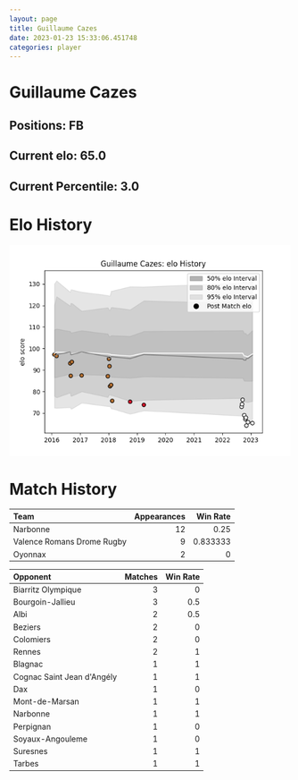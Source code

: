 ```yaml
---  
layout: page  
title: Guillaume Cazes  
date: 2023-01-23 15:33:06.451748  
categories: player  
---
```

# Guillaume Cazes

## Positions: FB

## Current elo: 65.0

## Current Percentile: 3.0

# Elo History


![elo history](history_GuillaumeCazes.png)
# Match History


| Team                       |   Appearances |   Win Rate |
|:---------------------------|--------------:|-----------:|
| Narbonne                   |            12 |   0.25     |
| Valence Romans Drome Rugby |             9 |   0.833333 |
| Oyonnax                    |             2 |   0        |

| Opponent                   |   Matches |   Win Rate |
|:---------------------------|----------:|-----------:|
| Biarritz Olympique         |         3 |        0   |
| Bourgoin-Jallieu           |         3 |        0.5 |
| Albi                       |         2 |        0.5 |
| Beziers                    |         2 |        0   |
| Colomiers                  |         2 |        0   |
| Rennes                     |         2 |        1   |
| Blagnac                    |         1 |        1   |
| Cognac Saint Jean d'Angély |         1 |        1   |
| Dax                        |         1 |        0   |
| Mont-de-Marsan             |         1 |        1   |
| Narbonne                   |         1 |        1   |
| Perpignan                  |         1 |        0   |
| Soyaux-Angouleme           |         1 |        0   |
| Suresnes                   |         1 |        1   |
| Tarbes                     |         1 |        1   |
